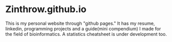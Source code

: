 # Zinthrow.github.io
This is my personal website through "github pages." It has my resume, linkedin, programming projects and a guide(mini compendium) I made for the field of bioinformatics. A statistics cheatsheet is under development too.

